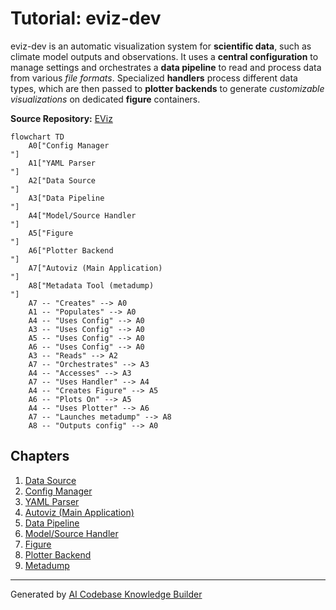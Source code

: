 # Tutorial: eviz-dev

eviz-dev is an automatic visualization system for **scientific data**, such as
climate model outputs and observations. It uses a **central configuration** to
manage settings and orchestrates a **data pipeline** to read and process data
from various *file formats*. Specialized **handlers** process different data
types, which are then passed to **plotter backends** to generate *customizable
visualizations* on dedicated **figure** containers.


**Source Repository:** [EViz](https://github.com/cacruz/eviz.git)

```{mermaid}
flowchart TD
    A0["Config Manager
"]
    A1["YAML Parser
"]
    A2["Data Source
"]
    A3["Data Pipeline
"]
    A4["Model/Source Handler
"]
    A5["Figure
"]
    A6["Plotter Backend
"]
    A7["Autoviz (Main Application)
"]
    A8["Metadata Tool (metadump)
"]
    A7 -- "Creates" --> A0
    A1 -- "Populates" --> A0
    A4 -- "Uses Config" --> A0
    A3 -- "Uses Config" --> A0
    A5 -- "Uses Config" --> A0
    A6 -- "Uses Config" --> A0
    A3 -- "Reads" --> A2
    A7 -- "Orchestrates" --> A3
    A4 -- "Accesses" --> A3
    A7 -- "Uses Handler" --> A4
    A4 -- "Creates Figure" --> A5
    A6 -- "Plots On" --> A5
    A4 -- "Uses Plotter" --> A6
    A7 -- "Launches metadump" --> A8
    A8 -- "Outputs config" --> A0
```

## Chapters

1. [Data Source
](01_data_source_.md)
2. [Config Manager
](02_config_manager_.md)
3. [YAML Parser
](03_yaml_parser_.md)
4. [Autoviz (Main Application)
](04_autoviz__main_application__.md)
5. [Data Pipeline
](05_data_pipeline_.md)
6. [Model/Source Handler
](06_model_source_handler_.md)
7. [Figure
](07_figure_.md)
8. [Plotter Backend
](08_plotter_backend_.md)
9. [Metadump
](09_metadata_tool__metadump__.md)



---

Generated by [AI Codebase Knowledge Builder](https://github.com/The-Pocket/Tutorial-Codebase-Knowledge)
